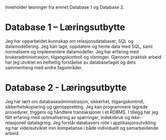 Inneholder løsninger fra emnet Database 1 og Database 2.

# Database 1 – Læringsutbytte
Jeg har opparbeidet kunnskap om relasjonsdatabaser, SQL og datamodellering. 
Jeg kan lage, oppdatere og hente data med SQL, samt normalisere og implementere datamodeller. 
Jeg har erfaring med brukeradministrasjon, tilgangskontroll og visninger. 
Gjennom praktisk arbeid har jeg utviklet en helhetlig forståelse av databasefaget og dets sammenheng med andre fagområder.


# Database 2 - Læringsutbytte
Jeg har lært om databaseadministrasjon, sikkerhet, tilgangskontroll, sikkerhetskopiering og gjenoppretting. 
Jeg kan programmere lagrede prosedyrer, triggere og håndtere transaksjoner i et RDBMS. 
I tillegg har jeg fått erfaring med optimalisering av spørringer, indeksbruk og ikke-relasjonell datalagring. 
Jeg forstår databasers rolle i applikasjonsutvikling og har videreutviklet min kompetanse i både individuelt og samarbeidende arbeid.
